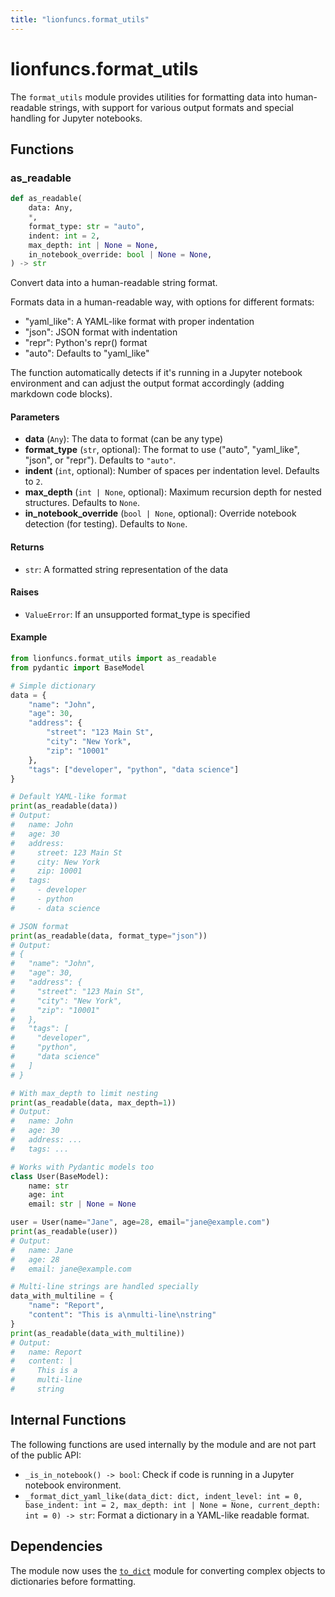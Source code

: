 ```yaml
---
title: "lionfuncs.format_utils"
---
```


# lionfuncs.format_utils

The `format_utils` module provides utilities for formatting data into human-readable strings, with support for various output formats and special handling for Jupyter notebooks.

## Functions

### as_readable

```python
def as_readable(
    data: Any,
    *,
    format_type: str = "auto",
    indent: int = 2,
    max_depth: int | None = None,
    in_notebook_override: bool | None = None,
) -> str
```

Convert data into a human-readable string format.

Formats data in a human-readable way, with options for different formats:

- "yaml_like": A YAML-like format with proper indentation
- "json": JSON format with indentation
- "repr": Python's repr() format
- "auto": Defaults to "yaml_like"

The function automatically detects if it's running in a Jupyter notebook environment and can adjust the output format accordingly (adding markdown code blocks).

#### Parameters

- **data** (`Any`): The data to format (can be any type)
- **format_type** (`str`, optional): The format to use ("auto", "yaml_like", "json", or "repr"). Defaults to `"auto"`.
- **indent** (`int`, optional): Number of spaces per indentation level. Defaults to `2`.
- **max_depth** (`int | None`, optional): Maximum recursion depth for nested structures. Defaults to `None`.
- **in_notebook_override** (`bool | None`, optional): Override notebook detection (for testing). Defaults to `None`.

#### Returns

- `str`: A formatted string representation of the data

#### Raises

- `ValueError`: If an unsupported format_type is specified

#### Example

```python
from lionfuncs.format_utils import as_readable
from pydantic import BaseModel

# Simple dictionary
data = {
    "name": "John",
    "age": 30,
    "address": {
        "street": "123 Main St",
        "city": "New York",
        "zip": "10001"
    },
    "tags": ["developer", "python", "data science"]
}

# Default YAML-like format
print(as_readable(data))
# Output:
#   name: John
#   age: 30
#   address:
#     street: 123 Main St
#     city: New York
#     zip: 10001
#   tags:
#     - developer
#     - python
#     - data science

# JSON format
print(as_readable(data, format_type="json"))
# Output:
# {
#   "name": "John",
#   "age": 30,
#   "address": {
#     "street": "123 Main St",
#     "city": "New York",
#     "zip": "10001"
#   },
#   "tags": [
#     "developer",
#     "python",
#     "data science"
#   ]
# }

# With max_depth to limit nesting
print(as_readable(data, max_depth=1))
# Output:
#   name: John
#   age: 30
#   address: ...
#   tags: ...

# Works with Pydantic models too
class User(BaseModel):
    name: str
    age: int
    email: str | None = None

user = User(name="Jane", age=28, email="jane@example.com")
print(as_readable(user))
# Output:
#   name: Jane
#   age: 28
#   email: jane@example.com

# Multi-line strings are handled specially
data_with_multiline = {
    "name": "Report",
    "content": "This is a\nmulti-line\nstring"
}
print(as_readable(data_with_multiline))
# Output:
#   name: Report
#   content: |
#     This is a
#     multi-line
#     string
```

## Internal Functions

The following functions are used internally by the module and are not part of the public API:

- `_is_in_notebook() -> bool`: Check if code is running in a Jupyter notebook environment.
- `_format_dict_yaml_like(data_dict: dict, indent_level: int = 0, base_indent: int = 2, max_depth: int | None = None, current_depth: int = 0) -> str`: Format a dictionary in a YAML-like readable format.

## Dependencies

The module now uses the [`to_dict`](./to_dict.md) module for converting complex objects to dictionaries before formatting.
